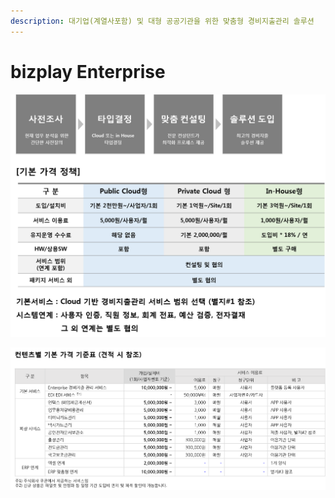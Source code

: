 ```yaml
---
description: 대기업(계열사포함) 및 대형 공공기관을 위한 맞춤형 경비지출관리 솔루션
---
```


# bizplay Enterprise



![](../../.gitbook/assets/undefined%20%287%29.png)

![](../../.gitbook/assets/2.png)

